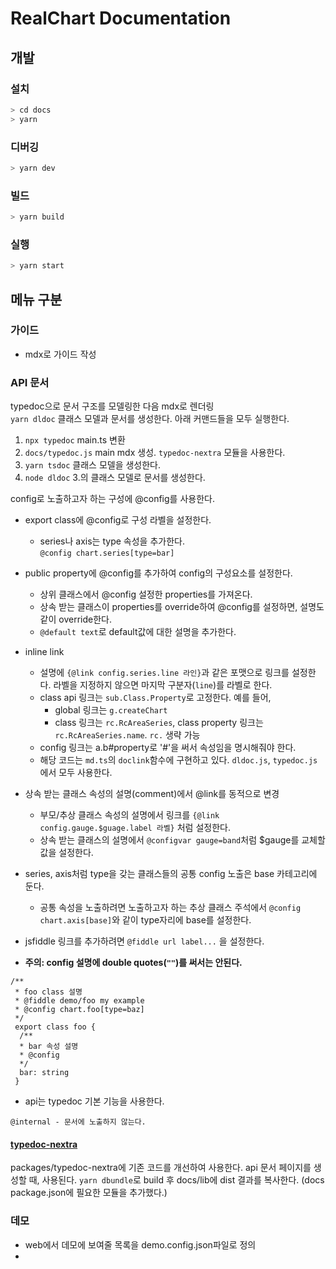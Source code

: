 # RealChart Documentation

## 개발

### 설치

```sh
> cd docs
> yarn
```

### 디버깅

```sh
> yarn dev
```

### 빌드

```sh
> yarn build
```

### 실행

```sh
> yarn start
```

## 메뉴 구분

### 가이드

- mdx로 가이드 작성

### API 문서

typedoc으로 문서 구조를 모델링한 다음 mdx로 렌더링  
`yarn dldoc` 클래스 모델과 문서를 생성한다. 아래 커맨드들을 모두 실행한다.
1. `npx typedoc` main.ts 변환
2. `docs/typedoc.js` main mdx 생성. `typedoc-nextra` 모듈을 사용한다.
3. `yarn tsdoc` 클래스 모델을 생성한다.
4. `node dldoc` 3.의 클래스 모델로 문서를 생성한다.

config로 노출하고자 하는 구성에 @config를 사용한다.
- export class에 @config로 구성 라벨을 설정한다.
  - series나 axis는 type 속성을 추가한다.  
  `@config chart.series[type=bar]`
  
- public property에 @config를 추가하여 config의 구성요소를 설정한다.
  - 상위 클래스에서 @config 설정한 properties를 가져온다.
  - 상속 받는 클래스이 properties를 override하여 @config를 설정하면, 설명도 같이 override한다.
  - `@default text`로 default값에 대한 설명을 추가한다.

- inline link
  - 설명에 `{@link config.series.line 라인}`과 같은 포맷으로 링크를 설정한다. 라벨을 지정하지 않으면 마지막 구분자(`line`)를 라벨로 한다.
  - class api 링크는 `sub.Class.Property`로 고정한다. 예를 들어,
    - global 링크는 `g.createChart`
    - class 링크는 `rc.RcAreaSeries`, class property 링크는 `rc.RcAreaSeries.name`. `rc.` 생략 가능
  - config 링크는 a.b#property로 '#'을 써서 속성임을 명시해줘야 한다.
  - 해당 코드는 `md.ts`의 `doclink`함수에 구현하고 있다. `dldoc.js`, `typedoc.js`에서 모두 사용한다.

- 상속 받는 클래스 속성의 설명(comment)에서 @link를 동적으로 변경
  - 부모/추상 클래스 속성의 설명에서 링크를 `{@link config.gauge.$guage.label 라벨}` 처럼 설정한다.
  - 상속 받는 클래스의 설명에서 `@configvar gauge=band`처럼 $gauge를 교체할 값을 설정한다.

- series, axis처럼 type을 갖는 클래스들의 공통 config 노출은 base 카테고리에 둔다.
  - 공통 속성을 노출하려면 노출하고자 하는 추상 클래스 주석에서 `@config chart.axis[base]`와 같이 type자리에 base를 설정한다.

- jsfiddle 링크를 추가하려면 `@fiddle url label...` 을 설정한다.

- **주의: config 설명에 double quotes(`""`)를 써서는 안된다.**

```
/**
 * foo class 설명
 * @fiddle demo/foo my example
 * @config chart.foo[type=baz]
 */
 export class foo {
  /**
  * bar 속성 설명
  * @config
  */
  bar: string
 }
```

- api는 typedoc 기본 기능을 사용한다.
```
@internal - 문서에 노출하지 않는다.
```

#### [typedoc-nextra](https://github.com/neplextech/typedoc-nextra)
packages/typedoc-nextra에 기존 코드를 개선하여 사용한다.
api 문서 페이지를 생성할 때, 사용된다. `yarn dbundle`로 build 후 docs/lib에 dist 결과를 복사한다.
(docs package.json에 필요한 모듈을 추가했다.)

### 데모

- web에서 데모에 보여줄 목록을 demo.config.json파일로 정의
- 